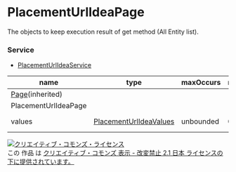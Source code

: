 # PlacementUrlIdeaPage
The objects to keep execution result of get method (All Entity list).
### Service
+ [PlacementUrlIdeaService](../services/PlacementUrlIdeaService.md)

| name | type | maxOccurs | minOccurs | response | add | set | remove | description | 
|---|---|---|---|---|---|---|---|---|
| <a href="./Page.md">Page</a>(inherited)|||||||||
| PlacementUrlIdeaPage|||||||||
| values| <a href="./PlacementUrlIdeaValues.md">PlacementUrlIdeaValues</a>| unbounded| 0| ○| -| -| -| Result of get method |
<a rel="license" href="http://creativecommons.org/licenses/by-nd/2.1/jp/"><img alt="クリエイティブ・コモンズ・ライセンス" style="border-width:0" src="https://i.creativecommons.org/l/by-nd/2.1/jp/88x31.png" /></a><br />この 作品 は <a rel="license" href="http://creativecommons.org/licenses/by-nd/2.1/jp/">クリエイティブ・コモンズ 表示 - 改変禁止 2.1 日本 ライセンスの下に提供されています。</a>
